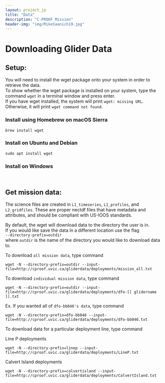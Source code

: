 ```yaml
---
layout: project_jp
title: "Data"
description: "C-PROOF Mission"
header-img: "img/MikeSaanich19.jpg"
---
```


<script>
//https://stackoverflow.com/questions/45615998/on-click-copy-to-clipboard/45616055
function copyToClipboard(element) {
  var $temp = $("<input>");
  $("body").append($temp);
  $temp.val($(element).text()).select();
  document.execCommand("copy");
  $temp.remove();
}
</script>

<style>
/*https://stackoverflow.com/questions/7117073/add-a-tooltip-to-a-div*/
[data-tooltip]:before {
    content: attr(data-tooltip);
    position: absolute;
    opacity: 0;
    
    /* customizable */
    transition: 0.2s;
    padding: 10px;
    color: #FFFFFF;
    border-radius: 5px;
    box-shadow: 2px 2px 1px silver;  
    font-size: 12px;
    line-height: 16px;
}
[data-tooltip]:hover:before {
    opacity: 1;
    /* customizable */
    background: #979BA0;
    margin-top: -35px;
  /*  margin-left: 60px;*/
}

[data-tooltip]:not([data-tooltip-persistent]):before {
    pointer-events: none;
}

</style>

# Downloading Glider Data

## Setup:

You will need to install the wget package onto your system in order to retrieve the data. \
To show whether the wget package is installed on your system, type the command `wget` in a terminal window and press enter. \
If you have wget installed, the system will print `wget: missing URL`. \
Otherwise, it will print `wget command not found`.

### Install using Homebrew on macOS Sierra

<div data-tooltip="Click to copy" class="language-plaintext highlighter-rouge "><div class="highlight"><pre class="highlight"><code id="copy1" onclick="copyToClipboard('#copy1')">brew install wget
</code></pre></div></div>

### Install on Ubuntu and Debian

<div data-tooltip="Click to copy" class="language-plaintext highlighter-rouge "><div class="highlight"><pre class="highlight"><code id="copy2" onclick="copyToClipboard('#copy2')">sudo apt install wget
</code></pre></div></div>

### Install on Windows

<div data-tooltip="Click to copy" class="language-plaintext highlighter-rouge "><div class="highlight"><pre class="highlight"><code id="copy3" onclick="copyToClipboard('#copy3')">  </code></pre></div></div>

## Get mission data:

The science files are created in `L1_timeseries`, `L1_profiles`, and
`L2_gridfiles`. These are proper nectdf files that have metadata and attributes, and should be compliant with US-IOOS standards.

By default, the wget will download data to the directory the user is in. \
If you would like save the data in a different location use the flag  \
`--directory-prefix=outdir`  \
 where `outdir` is the name of the directory you would like to download data to. 

To download `all mission data`, type command

<div data-tooltip="Click to copy" class="language-plaintext highlighter-rouge "><div class="highlight"><pre class="highlight"><code id="copy4" onclick="copyToClipboard('#copy4')">wget -N --directory-prefix=outdir --input-file=http://cproof.uvic.ca/gliderdata/deployments/mission_all.txt
</code></pre></div></div>

To download `individual mission data`, type command 

<div data-tooltip="Click to copy" class="language-plaintext highlighter-rouge "><div class="highlight"><pre class="highlight"><code id="copy5" onclick="copyToClipboard('#copy5')">wget -N --directory-prefix=outdir --input-file=http://cproof.uvic.ca/gliderdata/deployments/dfo-[[ glidername ]].txt
</code></pre></div></div>

Ex. If you wanted all of `dfo-bb046's data`, type command 

<div data-tooltip="Click to copy" class="language-plaintext highlighter-rouge "><div class="highlight"><pre class="highlight"><code id="copy6" onclick="copyToClipboard('#copy6')">wget -N --directory-prefix=dfo-bb046 --input-file=http://cproof.uvic.ca/gliderdata/deployments/dfo-bb046.txt
</code></pre></div></div>

To download data for a particular deployment line, type command

Line P deployments

<div data-tooltip="Click to copy" class="language-plaintext highlighter-rouge "><div class="highlight"><pre class="highlight"><code id="copy7" onclick="copyToClipboard('#copy7')">wget -N --directory-prefix=linep --input-file=http://cproof.uvic.ca/gliderdata/deployments/LineP.txt
</code></pre></div></div>

Calvert Island deployments

<div data-tooltip="Click to copy" class="language-plaintext highlighter-rouge "><div class="highlight"><pre class="highlight"><code id="copy8" onclick="copyToClipboard('#copy8')">wget -N --directory-prefix=calvertisland --input-file=http://cproof.uvic.ca/gliderdata/deployments/CalvertIsland.txt
</code></pre></div></div>

